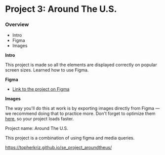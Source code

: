 # Project 3: Around The U.S.

### Overview

- Intro
- Figma
- Images

**Intro**

This project is made so all the elements are displayed correctly on popular screen sizes. Learned how to use Figma.

**Figma**

- [Link to the project on Figma](https://www.figma.com/file/ii4xxsJ0ghevUOcssTlHZv/Sprint-3%3A-Around-the-US?node-id=0%3A1)

**Images**

The way you'll do this at work is by exporting images directly from Figma — we recommend doing that to practice more. Don't forget to optimize them [here](https://tinypng.com/), so your project loads faster.

Project name: Around The U.S.

This project is a combination of using figma and media queries.

https://topherkriz.github.io/se_project_aroundtheus/

